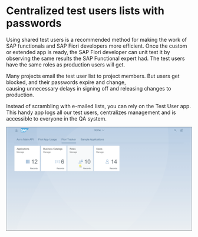 # Centralized test users lists with passwords

Using shared test users is a recommended method for making the work of SAP functionals and SAP Fiori developers more efficient. Once the custom or extended app is ready, the SAP Fiori developer can unit test it by observing the same results the SAP Functional expert had. The test users have the same roles as production users will get.

Many projects email the test user list to project members. But users get blocked, and their passwords expire and change, causing unnecessary delays in signing off and releasing changes to production.

Instead of scrambling with e-mailed lists, you can rely on the Test User app. This handy app logs all our test users, centralizes management and is accessible to everyone in the QA system.

[![](res/tu2.gif)](res/tu2.gif)